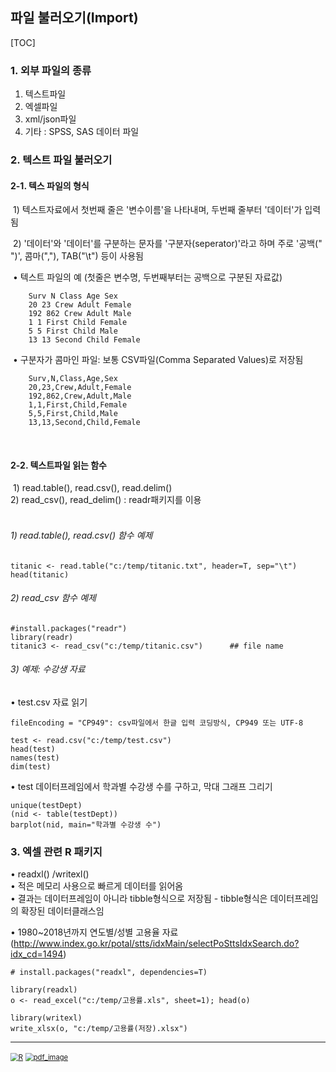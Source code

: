 ## 파일 불러오기(Import)



[TOC]



### 1. 외부 파일의 종류		

1) 텍스트파일	
2) 엑셀파일	
3) xml/json파일	
4) 기타 : SPSS, SAS 데이터 파일	
		

### 2. 텍스트 파일 불러오기	

#### 2-1. 텍스 파일의 형식

​	1) 텍스트자료에서 첫번째 줄은 '변수이름'을 나타내며, 두번째 줄부터 '데이터'가 입력됨	

​	2) '데이터'와  '데이터'를 구분하는 문자를 '구분자(seperator)'라고 하며 주로 '공백(" ")', 콤마(","), TAB("\t") 등이 사용됨	

​	•  텍스트 파일의 예 (첫줄은 변수명, 두번째부터는 공백으로 구분된 자료값)

```
	Surv N Class Age Sex 	
	20 23 Crew Adult Female 	
	192 862 Crew Adult Male 	
	1 1 First Child Female 	
	5 5 First Child Male 	
	13 13 Second Child Female 
```

​	•  구분자가 콤마인 파일: 보통 CSV파일(Comma Separated Values)로 저장됨

```
	Surv,N,Class,Age,Sex	
	20,23,Crew,Adult,Female	
	192,862,Crew,Adult,Male	
	1,1,First,Child,Female	
	5,5,First,Child,Male	
	13,13,Second,Child,Female	
```


​		

#### 2-2. 텍스트파일 읽는 함수		

​	1) read.table(), read.csv(), read.delim()	
​	2) read_csv(), read_delim() : readr패키지를 이용	
​	

###### 1) read.table(), read.csv() 함수 예제	

	titanic <- read.table("c:/temp/titanic.txt", header=T, sep="\t")	
	head(titanic)



###### 2) read_csv 함수 예제	

```{r}
#install.packages("readr")	
library(readr)	
titanic3 <- read_csv("c:/temp/titanic.csv")      ## file name
```



###### 3) 예제: 수강생 자료	

• test.csv 자료 읽기	

```{r}
fileEncoding = "CP949": csv파일에서 한글 입력 코딩방식, CP949 또는 UTF-8	

test <- read.csv("c:/temp/test.csv")	
head(test)	
names(test)	
dim(test)	
```

• test 데이터프레임에서 학과별 수강생 수를 구하고, 막대 그래프 그리기	

```
unique(testDept)	
(nid <- table(testDept))	
barplot(nid, main="학과별 수강생 수")	
```



### 3. 엑셀 관련 R 패키지		

• readxl() /writexl()	
• 적은 메모리 사용으로 빠르게 데이터를 읽어옴	
• 결과는 데이터프레임이 아니라 tibble형식으로 저장됨 - tibble형식은 데이터프레임의 확장된 데이터클래스임	
	
• 1980~2018년까지 연도별/성별 고용율 자료 (http://www.index.go.kr/potal/stts/idxMain/selectPoSttsIdxSearch.do?idx_cd=1494)	

```{r}
# install.packages("readxl", dependencies=T)	

library(readxl)	
o <- read_excel("c:/temp/고용률.xls", sheet=1); head(o)	
	
library(writexl)	
write_xlsx(o, "c:/temp/고용률(저장).xlsx")	
```





------

[<img src="https://misdb.github.io/R/R-for-BigData-Analysis/images/R.png" alt="R" style="zoom:80%;" />](https://misdb.github.io/R/R-for-BigData-Analysis/source/ch_03_02_Data_Import.R) [<img src="https://misdb.github.io/R/R-for-BigData-Analysis/images/pdf_image.png" alt="pdf_image" style="zoom:80%;" />](https://misdb.github.io/R/R-for-BigData-Analysis/pdf/ch_03_02_Data_Import.pdf)


